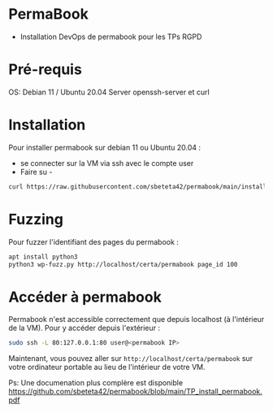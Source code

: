 # PermaBook
- Installation DevOps de permabook pour les TPs RGPD

# Pré-requis
OS: Debian 11 / Ubuntu 20.04 Server
openssh-server et curl

# Installation
Pour installer permabook sur debian 11 ou Ubuntu 20.04 :
- se connecter sur la VM via ssh avec le compte user
- Faire su -

```bash
curl https://raw.githubusercontent.com/sbeteta42/permabook/main/install.sh | sh -
```

# Fuzzing
Pour fuzzer l'identifiant des pages du permabook :

```bash
apt install python3
python3 wp-fuzz.py http://localhost/certa/permabook page_id 100
```

# Accéder à permabook

Permabook n'est accessible correctement que depuis localhost (à l'intérieur de la VM).
Pour y accéder depuis l'extérieur :

```bash
sudo ssh -L 80:127.0.0.1:80 user@<permabook IP>
```

Maintenant, vous pouvez aller sur `http://localhost/certa/permabook` sur votre ordinateur portable au lieu de l'intérieur de votre VM.

Ps: Une documenation plus complère est disponible https://github.com/sbeteta42/permabook/blob/main/TP_install_permabook.pdf

